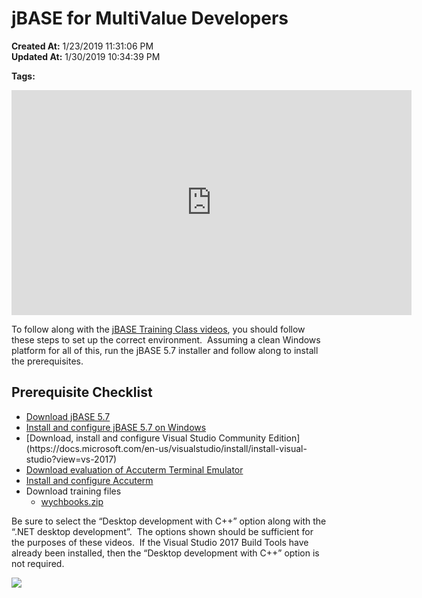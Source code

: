 # jBASE for MultiValue Developers

**Created At:** 1/23/2019 11:31:06 PM  
**Updated At:** 1/30/2019 10:34:39 PM  

**Tags:**
<badge text='education' vertical='middle' />
<badge text='excercise' vertical='middle' />
<badge text='tutorial' vertical='middle' />
<badge text='videos' vertical='middle' />
<badge text='class' vertical='middle' />
<badge text='excercises' vertical='middle' />
<badge text='training' vertical='middle' />



<iframe width="640" height="360" src="https://www.youtube.com/embed/zefl1nnXvy0?wmode=opaque" frameborder="0" allowfullscreen="" class="fr-draggable"></iframe>



To follow along with the [jBASE Training Class videos](https://www.youtube.com/playlist?list=PLVXwKjeQzt19GqazZ0l3sAFpAAqz2STMw), you should follow these steps to set up the correct environment.  Assuming a clean Windows platform for all of this, run the jBASE 5.7 installer and follow along to install the prerequisites.



## Prerequisite Checklist

- [Download jBASE 5.7](https://www.jbase.com/products/demo/)
- [Install and configure jBASE 5.7 on Windows](323805-windows-jbase-installation)
- <!--[if !vml]-->[Download, install and configure Visual Studio Community Edition](https://docs.microsoft.com/en-us/visualstudio/install/install-visual-studio?view=vs-2017)
- [Download evaluation of Accuterm Terminal Emulator](https://www.zumasys.com/atfiles/downloads/at7/atw73a.exe)
- [Install and configure Accuterm](https://www.zumasys.com/atfiles/manuals/at7/AccuTerm-7-User-Manual.pdf)
- Download training files
    - [wychbooks.zip](https://s3.amazonaws.com/helpjuice-static/helpjuice_production%2Fuploads%2Fupload%2Fimage%2F3397%2Fdirect%2F1548303493356-wychbooks.zip)


Be sure to select the “Desktop development with C++” option along with the “.NET desktop development”.  The options shown should be sufficient for the purposes of these videos.  If the Visual Studio 2017 Build Tools have already been installed, then the “Desktop development with C++” option is not required.

![](https://static.helpjuice.com/helpjuice_production/uploads/upload/image/3397/direct/1548287245873-1548287245872.png)






